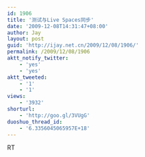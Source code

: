 ```yaml
---
id: 1906
title: '测试与Live Spaces同步'
date: '2009-12-08T14:31:47+08:00'
author: Jay
layout: post
guid: 'http://ijay.net.cn/2009/12/08/1906/'
permalink: /2009/12/08/1906
aktt_notify_twitter:
    - 'yes'
    - 'yes'
aktt_tweeted:
    - '1'
    - '1'
views:
    - '3932'
shorturl:
    - 'http://goo.gl/3VUgG'
duoshuo_thread_id:
    - '6.3356045065957E+18'
---
```


RT